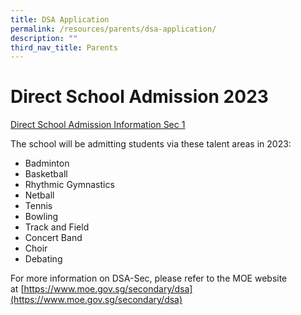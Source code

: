 ```yaml
---
title: DSA Application
permalink: /resources/parents/dsa-application/
description: ""
third_nav_title: Parents
---
```

# **Direct School Admission 2023**

[Direct School Admission Information Sec 1](/files/Parents/dsa%20sec%201%202024.pdf)


The school will be admitting students via these talent areas in 2023:

* Badminton 
* Basketball 
* Rhythmic Gymnastics 
* Netball 
* Tennis 
* Bowling 
* Track and Field 
* Concert Band 
* Choir 
* Debating

For more information on DSA-Sec, please refer to the MOE website at [https://www.moe.gov.sg/secondary/dsa](https://www.moe.gov.sg/secondary/dsa)